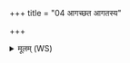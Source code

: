 +++
title = "04 आगच्छत आगतस्य"

+++
<details><summary>मूलम् (WS)</summary>

आगच्छत आगतस्य नाम गृह्णाम्यायतः ।  
इन्द्रस्य वृत्रघ्नो राज्ञो वासवस्य शतक्रतोः ॥ ४ ॥
</details>